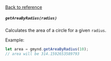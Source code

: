 [Back to reference](../README.md)

##### `getAreaByRadius(radius)`
Calculates the area of a circle for a given `radius`.

Example:

```javascript
let area = gmynd.getAreaByRadius(10);
// area will be 314.1592653589793
```

